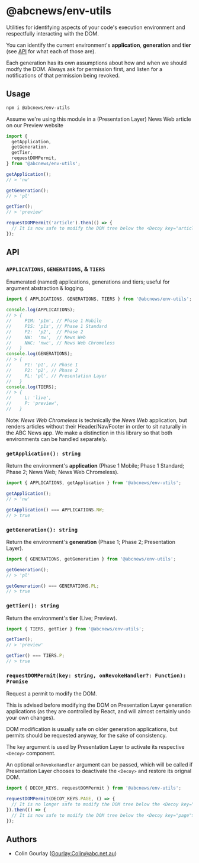 # @abcnews/env-utils

Utilities for identifying aspects of your code's execution environment and respectfully interacting with the DOM.

You can identify the current environment's **application**, **generation** and **tier** (see [API](#api) for what each of those are).

Each generation has its own assumptions about how and when we should modfy the DOM. Always ask for permission first, and listen for a notifications of that permission being revoked.

## Usage

```sh
npm i @abcnews/env-utils
```

Assume we're using this module in a (Presentation Layer) News Web article on our Preview website

```js
import {
  getApplication,
  getGeneration,
  getTier,
  requestDOMPermit,
} from '@abcnews/env-utils';

getApplication();
// > 'nw'

getGeneration();
// > 'pl'

getTier();
// > 'preview'

requestDOMPermit('article').then(() => {
  // It is now safe to modify the DOM tree below the <Decoy key="article"> PL compoonent
});
```

## API

### `APPLICATIONS`, `GENERATIONS`, & `TIERS`

Enumerated (named) applications, generations and tiers; useful for argument abstraction & logging.

```js
import { APPLICATIONS, GENERATIONS, TIERS } from '@abcnews/env-utils';

console.log(APPLICATIONS);
// > {
//     P1M: 'p1m', // Phase 1 Mobile
//     P1S: 'p1s', // Phase 1 Standard
//     P2:  'p2',  // Phase 2
//     NW:  'nw',  // News Web
//     NWC: 'nwc', // News Web Chromeless
//   }
console.log(GENERATIONS);
// > {
//     P1: 'p1', // Phase 1
//     P2: 'p2', // Phase 2
//     PL: 'pl', // Presentation Layer
//   }
console.log(TIERS);
// > {
//     L: 'live',
//     P: 'preview',
//   }
```

Note: _News Web Chromeless_ is technically the _News Web_ application, but renders articles without their Header/Nav/Footer in order to sit naturally in the ABC News app. We make a distinction in this library so that both environments can be handled separately.

### `getApplication(): string`

Return the environment's **application** (Phase 1 Mobile; Phase 1 Standard; Phase 2; News Web; News Web Chromeless).

```js
import { APPLICATIONS, getApplication } from '@abcnews/env-utils';

getApplication();
// > 'nw'

getApplication() === APPLICATIONS.NW;
// > true
```

### `getGeneration(): string`

Return the environment's **generation** (Phase 1; Phase 2; Presentation Layer).

```js
import { GENERATIONS, getGeneration } from '@abcnews/env-utils';

getGeneration();
// > 'pl'

getGeneration() === GENERATIONS.PL;
// > true
```

### `getTier(): string`

Return the environment's **tier** (Live; Preview).

```js
import { TIERS, getTier } from '@abcnews/env-utils';

getTier();
// > 'preview'

getTier() === TIERS.P;
// > true
```

### `requestDOMPermit(key: string, onRevokeHandler?: Function): Promise`

Request a permit to modify the DOM.

This is advised before modifying the DOM on Presentation Layer generation applications (as they are controlled by React, and will almost certainly undo your own changes).

DOM modification is usually safe on older generation applications, but permits should be requested anyway, for the sake of consistency.

The `key` argument is used by Presentation Layer to activate its respective `<Decoy>` component.

An optional `onRevokeHandler` argument can be passed, which will be called if Presentation Layer chooses to deactivate the `<Decoy>` and restore its orignal DOM.

```js
import { DECOY_KEYS, requestDOMPermit } from '@abcnews/env-utils';

requestDOMPermit(DECOY_KEYS.PAGE, () => {
  // It is no longer safe to modify the DOM tree below the <Decoy key="page"> PL compoonent
}).then(() => {
  // It is now safe to modify the DOM tree below the <Decoy key="page"> PL compoonent
});
```

## Authors

- Colin Gourlay ([Gourlay.Colin@abc.net.au](mailto:Gourlay.Colin@abc.net.au))
